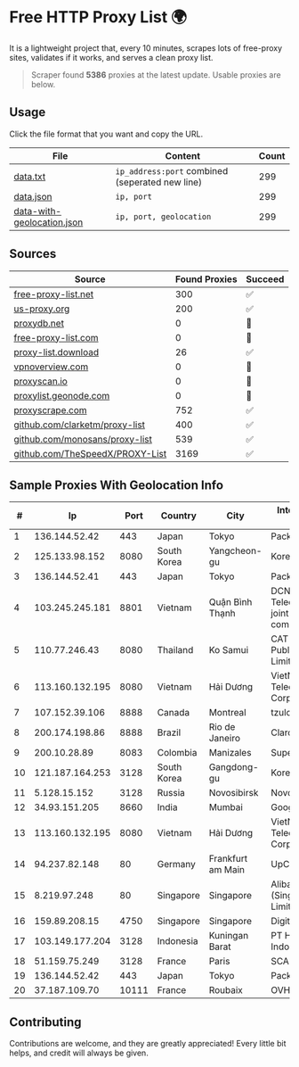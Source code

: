 
# Free HTTP Proxy List 🌍

It is a lightweight project that, every 10 minutes, scrapes lots of free-proxy sites, validates if it works, and serves a clean proxy list.


> Scraper found **5386** proxies at the latest update. Usable proxies are below.

## Usage

Click the file format that you want and copy the URL.


|File|Content|Count|
|----|-------|-----|
|[data.txt](https://raw.githubusercontent.com/themiralay/Proxy-List-World/master/data.txt)|`ip_address:port` combined (seperated new line)|299|
|[data.json](https://raw.githubusercontent.com/themiralay/Proxy-List-World/master/data.json)|`ip, port`|299|
|[data-with-geolocation.json](https://raw.githubusercontent.com/themiralay/Proxy-List-World/master/data-with-geolocation.json)|`ip, port, geolocation`|299|

## Sources

|Source|Found Proxies|Succeed|
|------|-------------|-------|
|[free-proxy-list.net](https://free-proxy-list.net)|300|✅|
|[us-proxy.org](https://www.us-proxy.org)|200|✅|
|[proxydb.net](http://proxydb.net)|0|🚫|
|[free-proxy-list.com](https://free-proxy-list.com/?page=&port=&type%5B%5D=http&type%5B%5D=https&up_time=0&search=Search)|0|🚫|
|[proxy-list.download](https://www.proxy-list.download/HTTP)|26|✅|
|[vpnoverview.com](https://vpnoverview.com/privacy/anonymous-browsing/free-proxy-servers)|0|🚫|
|[proxyscan.io](https://www.proxyscan.io)|0|🚫|
|[proxylist.geonode.com](https://proxylist.geonode.com/api/proxy-list?limit=300&page=1&sort_by=lastChecked&sort_type=desc&protocols=http,https)|0|🚫|
|[proxyscrape.com](https://api.proxyscrape.com/v2/?request=displayproxies&protocol=http&timeout=10000&country=all&ssl=all&anonymity=all)|752|✅|
|[github.com/clarketm/proxy-list](https://raw.githubusercontent.com/clarketm/proxy-list/master/proxy-list-raw.txt)|400|✅|
|[github.com/monosans/proxy-list](https://raw.githubusercontent.com/monosans/proxy-list/main/proxies/http.txt)|539|✅|
|[github.com/TheSpeedX/PROXY-List](https://raw.githubusercontent.com/TheSpeedX/PROXY-List/master/http.txt)|3169|✅|


## Sample Proxies With Geolocation Info

|#|Ip|Port|Country|City|Internet Service Provider|
|-|--|----|-------|----|-------------------------|
|1|136.144.52.42|443|Japan|Tokyo|Packet Host, Inc.|
|2|125.133.98.152|8080|South Korea|Yangcheon-gu|Korea Telecom|
|3|136.144.52.41|443|Japan|Tokyo|Packet Host, Inc.|
|4|103.245.245.181|8801|Vietnam|Quận Bình Thạnh|DCNET Telecommunication joint stock company|
|5|110.77.246.43|8080|Thailand|Ko Samui|CAT Telecom Public Company Limited|
|6|113.160.132.195|8080|Vietnam|Hải Dương|VietNam Post and Telecom Corporation|
|7|107.152.39.106|8888|Canada|Montreal|tzulo, inc.|
|8|200.174.198.86|8888|Brazil|Rio de Janeiro|Claro S.A|
|9|200.10.28.89|8083|Colombia|Manizales|Super Redes S.A.S|
|10|121.187.164.253|3128|South Korea|Gangdong-gu|Korea Telecom|
|11|5.128.15.152|3128|Russia|Novosibirsk|Novotelecom Ltd|
|12|34.93.151.205|8660|India|Mumbai|Google LLC|
|13|113.160.132.195|8080|Vietnam|Hải Dương|VietNam Post and Telecom Corporation|
|14|94.237.82.148|80|Germany|Frankfurt am Main|UpCloud Ltd|
|15|8.219.97.248|80|Singapore|Singapore|Alibaba Cloud (Singapore) Private Limited|
|16|159.89.208.15|4750|Singapore|Singapore|DigitalOcean, LLC|
|17|103.149.177.204|3128|Indonesia|Kuningan Barat|PT Herza Digital Indonesia|
|18|51.159.75.249|3128|France|Paris|SCALEWAY|
|19|136.144.52.42|443|Japan|Tokyo|Packet Host, Inc.|
|20|37.187.109.70|10111|France|Roubaix|OVH SAS|



## Contributing

Contributions are welcome, and they are greatly appreciated! Every
little bit helps, and credit will always be given.


